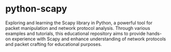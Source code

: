 # python-scapy
Exploring and learning the Scapy library in Python, a powerful tool for packet manipulation and network protocol analysis. Through various examples and tutorials, this educational repository aims to provide hands-on experience with Scapy and enhance understanding of network protocols and packet crafting for educational purposes.
